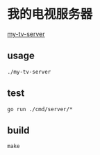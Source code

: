# 我的电视服务器

[my-tv-server](https://github.com/lizongying/my-tv-server)

## usage

```shell
./my-tv-server
```

## test

```shell
go run ./cmd/server/*
```

## build

```shell
make
```